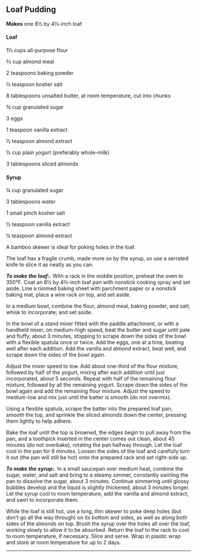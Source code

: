 ﻿## Loaf Pudding

**Makes** one 8½ by 4½-inch loaf

#### Loaf

1⅓ cups all-purpose flour

⅔ cup almond meal

2 teaspoons baking powder

½ teaspoon kosher salt

8 tablespoons unsalted butter, at room temperature, cut into chunks

¾ cup granulated sugar

3 eggs

1 teaspoon vanilla extract

½ teaspoon almond extract

½ cup plain yogurt (preferably whole-milk)

3 tablespoons sliced almonds

#### Syrup

¼ cup granulated sugar

3 tablespoons water

1 small pinch kosher salt

½ teaspoon vanilla extract

¼ teaspoon almond extract

A bamboo skewer is ideal for poking holes in the loaf.

The loaf has a fragile crumb, made more so by the syrup, so use a serrated knife to slice it as neatly as you can.

***To make the loaf:.*** With a rack in the middle position, preheat the oven to 350°F. Coat an 8½ by 4½-inch loaf pan with nonstick cooking spray and set aside. Line a rimmed baking sheet with parchment paper or a nonstick baking mat, place a wire rack on top, and set aside.

In a medium bowl, combine the flour, almond meal, baking powder, and salt; whisk to incorporate; and set aside.

In the bowl of a stand mixer fitted with the paddle attachment, or with a handheld mixer, on medium-high speed, beat the butter and sugar until pale and fluffy, about 3 minutes, stopping to scrape down the sides of the bowl with a flexible spatula once or twice. Add the eggs, one at a time, beating well after each addition. Add the vanilla and almond extract, beat well, and scrape down the sides of the bowl again.

Adjust the mixer speed to low. Add about one-third of the flour mixture, followed by half of the yogurt, mixing after each addition until just incorporated, about 5 seconds. Repeat with half of the remaining flour mixture, followed by all the remaining yogurt. Scrape down the sides of the bowl again and add the remaining flour mixture. Adjust the speed to medium-low and mix just until the batter is smooth (do not overmix).

Using a flexible spatula, scrape the batter into the prepared loaf pan, smooth the top, and sprinkle the sliced almonds down the center, pressing them lightly to help adhere.

Bake the loaf until the top is browned, the edges begin to pull away from the pan, and a toothpick inserted in the center comes out clean, about 45 minutes (do not overbake), rotating the pan halfway through. Let the loaf cool in the pan for 8 minutes. Loosen the sides of the loaf and carefully turn it out (the pan will still be hot) onto the prepared rack and set right-side up.

***To make the syrup:.*** In a small saucepan over medium heat, combine the sugar, water, and salt and bring to a steamy simmer, constantly swirling the pan to dissolve the sugar, about 3 minutes. Continue simmering until glossy bubbles develop and the liquid is slightly thickened, about 3 minutes longer. Let the syrup cool to room temperature, add the vanilla and almond extract, and swirl to incorporate them.

While the loaf is still hot, use a long, thin skewer to poke deep holes (but don't go all the way through) on its bottom and sides, as well as along both sides of the almonds on top. Brush the syrup over the holes all over the loaf, working slowly to allow it to be absorbed. Return the loaf to the rack to cool to room temperature, if necessary. Slice and serve. Wrap in plastic wrap and store at room temperature for up to 2 days.

---

